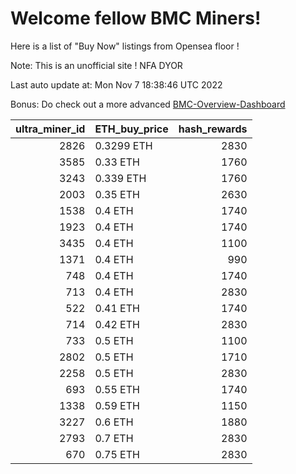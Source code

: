 # Welcome fellow BMC Miners!
Here is a list of "Buy Now" listings from Opensea floor !

Note: This is an unofficial site ! NFA DYOR

Last auto update at: Mon Nov  7 18:38:46 UTC 2022

Bonus: Do check out a more advanced [BMC-Overview-Dashboard](https://dune.com/defifunk/BMC-Overview-Dashboard)


|   ultra_miner_id | ETH_buy_price   |   hash_rewards |
|-----------------:|:----------------|---------------:|
|             2826 | 0.3299 ETH      |           2830 |
|             3585 | 0.33 ETH        |           1760 |
|             3243 | 0.339 ETH       |           1760 |
|             2003 | 0.35 ETH        |           2630 |
|             1538 | 0.4 ETH         |           1740 |
|             1923 | 0.4 ETH         |           1740 |
|             3435 | 0.4 ETH         |           1100 |
|             1371 | 0.4 ETH         |            990 |
|              748 | 0.4 ETH         |           1740 |
|              713 | 0.4 ETH         |           2830 |
|              522 | 0.41 ETH        |           1740 |
|              714 | 0.42 ETH        |           2830 |
|              733 | 0.5 ETH         |           1100 |
|             2802 | 0.5 ETH         |           1710 |
|             2258 | 0.5 ETH         |           2830 |
|              693 | 0.55 ETH        |           1740 |
|             1338 | 0.59 ETH        |           1150 |
|             3227 | 0.6 ETH         |           1880 |
|             2793 | 0.7 ETH         |           2830 |
|              670 | 0.75 ETH        |           2830 |